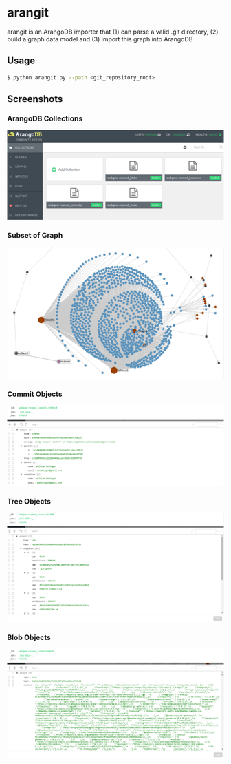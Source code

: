 # arangit

arangit is an ArangoDB importer that (1) can parse a valid .git directory, (2) build a graph data model and (3) import this graph into ArangoDB

## Usage

```bash
$ python arangit.py --path <git_repository_root>
```

## Screenshots

### ArangoDB Collections

![Alt text](images/01.png?raw=true "ArangoDB Collections")

### Subset of Graph

![Alt text](images/02.png?raw=true "Graph Visualization")

### Commit Objects

![Alt text](images/03.png?raw=true "Commit Objects")

### Tree Objects

![Alt text](images/04.png?raw=true "Tree Objects")

### Blob Objects

![Alt text](images/05.png?raw=true "Blob Objects")